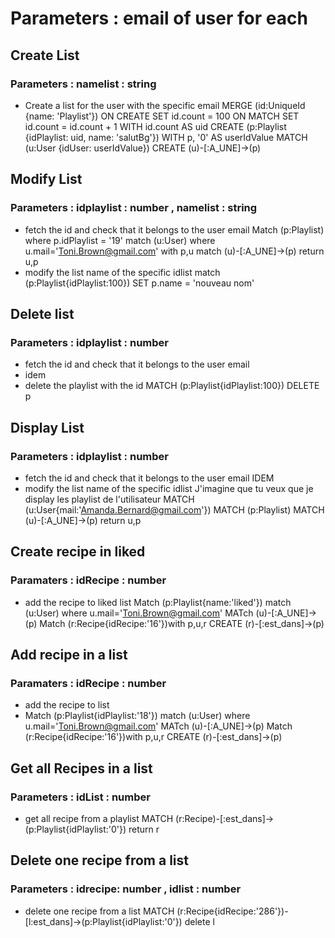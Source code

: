# Parameters : email of user for each

## Create List

### Parameters : namelist : string

-   Create a list for the user with the specific email
MERGE (id:UniqueId {name: 'Playlist'}) ON CREATE SET id.count = 100 ON MATCH SET id.count = id.count + 1
WITH id.count AS uid CREATE (p:Playlist {idPlaylist: uid, name: 'salutBg'})
WITH p, '0' AS userIdValue MATCH (u:User {idUser: userIdValue})
CREATE (u)-[:A_UNE]->(p)

## Modify List

### Parameters : idplaylist : number , namelist : string

-   fetch the id and check that it belongs to the user email
Match (p:Playlist) where p.idPlaylist = '19' match (u:User) where u.mail='Toni.Brown@gmail.com' with p,u match (u)-[:A_UNE]->(p) return u,p
-   modify the list name of the specific idlist
match (p:Playlist{idPlaylist:100}) SET p.name = 'nouveau nom'
## Delete list

### Parameters : idplaylist : number

-   fetch the id and check that it belongs to the user email
-   idem
-   delete the playlist with the id
  MATCH (p:Playlist{idPlaylist:100}) DELETE p

## Display List

### Parameters : idplaylist : number

-   fetch the id and check that it belongs to the user email
IDEM
-   modify the list name of the specific idlist J'imagine que tu veux que je display les playlist de l'utilisateur
MATCH (u:User{mail:'Amanda.Bernard@gmail.com'}) MATCH (p:Playlist) MATCH (u)-[:A_UNE]->(p) return u,p
## Create recipe in liked

### Paramaters : idRecipe : number

- add the recipe to liked list
  Match (p:Playlist{name:'liked'})  match (u:User) where u.mail='Toni.Brown@gmail.com' MATch (u)-[:A_UNE]->(p)   Match (r:Recipe{idRecipe:'16'})with p,u,r CREATE (r)-[:est_dans]->(p) 

## Add recipe in a list

### Paramaters : idRecipe : number

- add the recipe to list
- Match (p:Playlist{idPlaylist:'18'})  match (u:User) where u.mail='Toni.Brown@gmail.com' MATch (u)-[:A_UNE]->(p)   Match (r:Recipe{idRecipe:'16'})with p,u,r CREATE (r)-[:est_dans]->(p) 

## Get all Recipes in a list

### Parameters : idList : number

- get all recipe from a playlist
  MATCH (r:Recipe)-[:est_dans]->(p:Playlist{idPlaylist:'0'}) return r

## Delete one recipe from a list

### Parameters : idrecipe: number , idlist : number

- delete one recipe from a list
MATCH (r:Recipe{idRecipe:'286'})-[l:est_dans]->(p:Playlist{idPlaylist:'0'}) delete l
